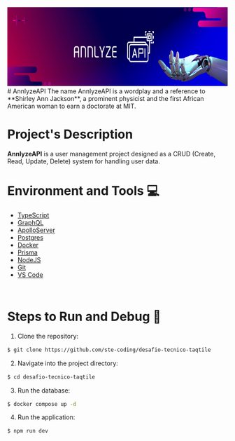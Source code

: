 <img src="public/img/annlyze-cover-img.png" width="800" height="180">
# AnnlyzeAPI
The name AnnlyzeAPI is a wordplay and a reference to **Shirley Ann Jackson**, a prominent physicist and the first African American woman to earn a doctorate at MIT.

# Project's Description

**AnnlyzeAPI** is a user management project designed as a CRUD (Create, Read, Update, Delete) system for handling user data. 

# Environment and Tools 💻

- [TypeScript](https://www.typescriptlang.org/)
- [GraphQL](https://graphql.org/graphql-js/)
- [ApolloServer](https://www.apollographql.com/docs/apollo-server)
- [Postgres](https://www.postgresql.org/)
- [Docker](https://www.docker.com/)
- [Prisma](https://www.prisma.io/)
- [NodeJS](https://nodejs.org/en)
- [Git](https://git-scm.com/)
- [VS Code](https://code.visualstudio.com/)

<br>

# Steps to Run and Debug 🔧

1. Clone the repository:
```bash
$ git clone https://github.com/ste-coding/desafio-tecnico-taqtile
```
2. Navigate into the project directory:
```bash
$ cd desafio-tecnico-taqtile
```
3. Run the database:
```bash
$ docker compose up -d
```
4. Run the application:
```bash
$ npm run dev
```